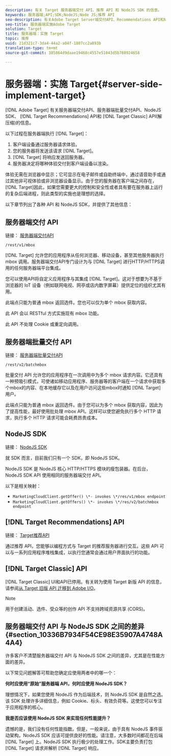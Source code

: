 ```yaml
---
description: 有关 Target 服务器端交付 API、推荐 API 和 NodeJS SDK 的信息。
keywords: 服务器端;API;SDK;NodeJS;Node JS;推荐 API
seo-description: 有关Adobe Target Server端交付API、Recommendations API和NodeJS SDK的信息。
seo-title: 服务器端实施Adobe Target
solution: Target
title: 服务器端：实施 Target
topic: 推荐
uuid: 21d321c7-3da4-44a2-a04f-1807cc2a893b
translation-type: tm+mt
source-git-commit: 385864d9daae19468c4557e51043d5b788924658

---
```



# 服务器端：实施 Target{#server-side-implement-target}

[!DNL Adobe Target] 有关服务器端交付API、服务器端批量交付API、NodeJS SDK、 [!DNL Target Recommendations] API和 [!DNL Target Classic] API(解压缩)的信息。

以下过程在服务器端执行 [!DNL Target]：

1. 客户端设备通过服务器请求体验。
1. 您的服务器将发送该请求 [!DNL Target]。
1. [!DNL Target] 将响应发送回服务器。
1. 服务器决定将哪种体验交付到客户端设备以渲染。

体验无需在浏览器中显示；它可显示在电子邮件或自助终端中，通过语音助手或通过其他非可视体验或非浏览器设备显示。由于您的服务器在客户端之间存在， [!DNL Target]因此，如果您需要更大的控制和安全性或者具有要在服务器上运行的复杂后端进程，则此类型的实施也是理想的选择。

以下章节列出了各种 API 和 NodeJS SDK，并提供了其他信息：

## 服务器端交付 API

链接： [服务器端交付API](https://developers.adobetarget.com/api/#server-side-delivery)

`/rest/v1/mbox`

[!DNL Target] 允许您的应用程序从任何浏览器、移动设备，甚至其他服务器执行 mbox 调用。服务器端交付API专门设计为与 [!DNL Target] 进行HTTP/HTTPS调用的任何服务器端平台集成。

您可以使用API将自定义应用程序与其集成 [!DNL Target]。这对于想要为不基于浏览器的 IoT 设备（例如联网电视、网亭或店内数字屏幕）提供定位的组织尤其有用。

此端点只能为普通 mbox 返回选件。您也可以仅为单个 mbox 获取内容。

此 API 会以 RESTful 方式实施现有 mbox 功能。

此 API 不处理 Cookie 或重定向调用。

## 服务器端批量交付 API

链接： [服务器端批量交付API](https://developers.adobetarget.com/api/#server-side-batch-delivery)

`/rest/v2/batchmbox`

批量交付 API 允许您的应用程序在一次调用中为多个 mbox 请求内容。它还具有一种预吸引模式，可使诸如移动应用程序、服务器等的客户端在一个请求中获取多个mbox的内容、在本地缓存它以及在用户访问这些mbox时通知 [!DNL Target] 用户。

此端点只能为普通 mbox 返回选件。由于您可以为多个 mbox 获取内容，因此为了提高性能，最好使用批处理 mbox API。这样可以使您避免执行多个 HTTP 请求，执行多个 HTTP 请求可能会耗费昂贵成本。

## NodeJS SDK

链接： [NodeJS SDK](https://www.npmjs.com/package/@adobe/target-node-client)

就 SDK 而言，目前我们只有一个 SDK，即 NodeJS SDK。

NodeJS SDK 是 NodeJS 核心 HTTP/HTTPS 模块的瘦包装器。在后台，NodeJS SDK API 使用相同的服务器端交付 API。

以下是相关映射：

* `MarketingCloudClient.getOffer() \*- invokes \*/res/v1/mbox endpoint`
* `MarketingCloudClient.getOffers() \*- invokes \*/res/v2/batchmbox endpoint`

## [!DNL Target Recommendations] API

链接： [Target推荐API](https://developers.adobetarget.com/api/recommendations)

通过推荐 API，您能够以编程方式与 Target 的推荐服务器进行交互。这些 API 可以与一系列应用程序堆栈集成，以执行您通常会通过用户界面执行的功能。

## [!DNL Target Classic] API

[!DNL Target Classic] UI和API已停用。有关转为使用 Target 新版 API 的信息，请参阅[从 Target 旧版 API 迁移到 Adobe I/O](../../c-implementing-target/c-api-and-sdk-overview/target-api-documentation.md#concept_3A31E26C8FAF49598152ACFE088BD4D2)。

>[!NOTE]
>用于创建活动、选件、受众等的创作 API 不支持跨域资源共享 (CORS)。

## 服务器端交付 API 与 NodeJS SDK 之间的差异 {#section_10336B7934F54CE98E35907A4748A4A4}

许多客户不清楚服务器端交付 API 与 NodeJS SDK 之间的差异，尤其是在性能方面的差异。

以下常见问题解答可帮助您确定应使用两者中的哪一个：

**何时应使用“原始”服务器端 API，何时应使用 NodeJS SDK？**

理想情况下，如果您使用 NodeJS 作为后端技术，则 NodeJS SDK 是自然之选。该 SDK 处理许多详细信息，例如 Cookie、标头、有效负荷等。这使您可以专注于应用程序的核心。

**我是否应该使用 NodeJS SDK 来实现任何性能提升？**

遗憾的是，我们没有任何性能指数。但是，一般来说，由于具有 NodeJS 事件驱动架构，NodeJS SDK 应该可提供良好的性能。请注意，大多数时间都花在后端 [!DNL Target] 上。NodeJS SDK 执行极少的处理工作。SDK主要负责打包 [!DNL Target] 请求并解析 [!DNL Target] 响应。
